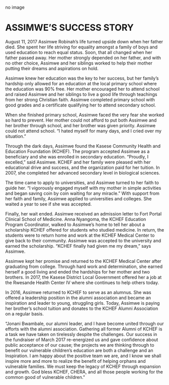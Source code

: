 no image

# ASSIMWE’S SUCCESS STORY

August 11, 2017
Assimwe Robinah’s life turned upside down when her father died. She spent her life striving for equality amongst a family of boys and used education to reach equal status. Soon, that all changed when her father passed away. Her mother strongly depended on her father, and with no other choice, Assimwe and her siblings worked to help their mother putting their dreams and aspirations on hold.

Assimwe knew her education was the key to her success, but her family’s hardship only allowed for an education at the local primary school where the education was 90% free. Her mother encouraged her to attend school and raised Assimwe and her siblings to live a good life through teachings from her strong Christian faith. Assimwe completed primary school with good grades and a certificate qualifying her to attend secondary school.

When she finished primary school, Assimwe faced the very fear she worked so hard to prevent. Her mother could not afford to put both Assimwe and her brother through school, and her brother was given priority. Assimwe could not attend school. “I hated myself for many days, and I cried over my situation.”

Through the dark days, Assimwe found the Kasese Community Health and Education Foundation (KCHEF). The program accepted Assimwe as a beneficiary and she was enrolled in secondary education. “Proudly, I excelled,” said Assimwe. KCHEF and her family were pleased with her educational drive and success, and the organization paid for her tuition. In 2007, she completed her advanced secondary level in biological sciences.

The time came to apply to universities, and Assimwe turned to her faith to guide her. “I vigorously engaged myself with my mother in simple activities and began saving coin by coin waiting for any miracle.” With support from her faith and family, Assimwe applied to universities and colleges. She waited a year to see if she was accepted.

Finally, her wait ended. Assimwe received an admission letter to Fort Portal Clinical School of Medicine. Anna Nyangoma, the KCHEF Education Program Coordinator, walked to Assimwe’s home to tell her about a scholarship KCHEF offered for students who studied medicine. In return, the students were to return home and work at the KCHEF Medical Center to give back to their community. Assimwe was accepted to the university and earned the scholarship. “KCHEF finally had given me my dream,” says Assimwe.

Assimwe kept her promise and returned to the KCHEF Medical Center after graduating from college. Through hard work and determination, she earned herself a good living and ended the hardships for her mother and two brothers. In 2017, the Kasese District Local Government offered her a job at the Rwesande Health Center IV where she continues to help others today.

In 2016, Assimwe returned to KCHEF to serve as an alumnus. She was offered a leadership position in the alumni association and became an inspiration and leader to young, struggling girls. Today, Assimwe is paying her brother’s school tuition and donates to the KCHEF Alumni Association on a regular basis.

“Jonani Bwambale, our alumni leader, and I have become united through our efforts with the alumni association. Gathering all former Alumni of KCHEF is a task we have taken on tirelessly despite the challenges. Our success in the fundraiser of March 2017 re-energized us and gave confidence about public acceptance of our cause; the projects we are thinking through to benefit our vulnerable children’s education are both a challenge and an Inspiration. I am happy about the positive team we are, and I know we shall inspire more and more to realize the benefit of helping orphans and vulnerable families. We must keep the legacy of KCHEF through expansion and growth. God bless KCHEF, CHERA, and all those people working for the common good of vulnerable children.”
